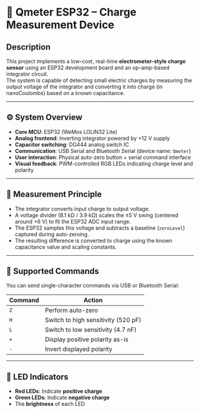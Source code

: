 # 🔧 Qmeter ESP32 – Charge Measurement Device

## Description

This project implements a low-cost, real-time **electrometer-style charge sensor** using an ESP32 development board and an op-amp-based integrator circuit.  
The system is capable of detecting small electric charges by measuring the output voltage of the integrator and converting it into charge (in nanoCoulombs) based on a known capacitance.

---

## ⚙️ System Overview

- **Core MCU**: ESP32 (WeMos LOLIN32 Lite)
- **Analog frontend**: Inverting integrator powered by +12 V supply
- **Capacitor switching**: DG444 analog switch IC
- **Communication**: USB Serial and Bluetooth Serial (device name: `Qmeter`)
- **User interaction**: Physical auto-zero button + serial command interface
- **Visual feedback**: PWM-controlled RGB LEDs indicating charge level and polarity

---

## 🧮 Measurement Principle

- The integrator converts input charge to output voltage.
- A voltage divider (8.1 kΩ / 3.9 kΩ) scales the ±5 V swing (centered around +6 V) to fit the ESP32 ADC input range.
- The ESP32 samples this voltage and subtracts a baseline (`zeroLevel`) captured during auto-zeroing.
- The resulting difference is converted to charge using the known capacitance value and scaling constants.

---

## 🔁 Supported Commands

You can send single-character commands via USB or Bluetooth Serial:

| Command | Action                                |
|---------|---------------------------------------|
| `Z`     | Perform auto-zero                     |
| `H`     | Switch to high sensitivity (520 pF)   |
| `L`     | Switch to low sensitivity (4.7 nF)    |
| `+`     | Display positive polarity as-is       |
| `-`     | Invert displayed polarity             |

---

## 🌈 LED Indicators

- **Red LEDs**: Indicate **positive charge**
- **Green LEDs**: Indicate **negative charge**
- The **brightness** of each LED
